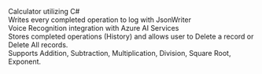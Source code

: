 Calculator utilizing C#   
Writes every completed operation to log with JsonWriter  
Voice Recognition integration with Azure AI Services     
Stores completed operations (History) and allows user to Delete a record or Delete All records.         
Supports Addition, Subtraction, Multiplication, Division, Square Root, Exponent.        
